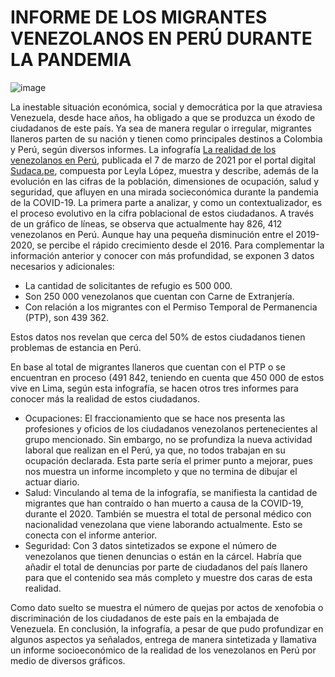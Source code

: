 # INFORME DE LOS MIGRANTES VENEZOLANOS EN PERÚ DURANTE LA PANDEMIA

![image](https://user-images.githubusercontent.com/79867216/114024750-b5e14600-9874-11eb-875c-a37ae388fead.png)

La inestable situación económica, social y democrática por la que atraviesa Venezuela, desde hace años, ha obligado a que se produzca un éxodo de ciudadanos de este país.  Ya sea de manera regular o irregular, migrantes llaneros parten de su nación y tienen como principales destinos a Colombia y Perú, según diversos informes.
La infografía [La realidad de los venezolanos en Perú](htpps://sudaca.pe/noticia/informes/los-ultimos-de-la-fila-el-desamparo-de-los-migrantes-venezolanos-en-la-pandemia), publicada el 7 de marzo de 2021 por el portal digital [Sudaca.pe](htpps://Sudaca.pe), compuesta por Leyla López, muestra y describe, además de la evolución en las cifras de la población, dimensiones de ocupación, salud y seguridad, que afluyen en una mirada socieconómica durante la pandemia de la COVID-19.
La primera parte a analizar, y como un contextualizador, es el proceso evolutivo en la cifra poblacional de estos ciudadanos. A través de un gráfico de líneas, se observa que actualmente hay 826, 412 venezolanos en Perú. Aunque hay una pequeña disminución entre el 2019-2020, se percibe el rápido crecimiento desde el 2016.
Para complementar la información anterior y conocer con más profundidad, se exponen 3 datos necesarios y adicionales: 

* La cantidad de solicitantes de refugio es 500 000.
* Son 250 000 venezolanos que cuentan con Carne de Extranjería.
* Con relación a los migrantes con el Permiso Temporal de Permanencia (PTP), son 439 362.

Estos datos nos revelan que cerca del 50% de estos ciudadanos tienen problemas de estancia en Perú.

En base al total de migrantes llaneros que cuentan con el PTP o se encuentran en proceso (491 842, teniendo en cuenta que 450 000 de estos vive en Lima, según esta infografía, se hacen otros tres informes para conocer más la realidad de estos ciudadanos.
* Ocupaciones: El fraccionamiento que se hace nos presenta las profesiones y oficios de los ciudadanos venezolanos pertenecientes al grupo mencionado. Sin embargo, no se profundiza la nueva actividad laboral que realizan en el Perú, ya que, no todos trabajan en su ocupación declarada. Esta parte sería el primer punto a mejorar, pues nos muestra un informe incompleto y que no termina de dibujar el actuar diario. 
* Salud: Vinculando al tema de la infografía, se manifiesta la cantidad de migrantes que han contraído o han muerto a causa de la COVID-19, durante el 2020. También se muestra el total de personal médico con nacionalidad venezolana que viene laborando actualmente. Esto se conecta con el informe anterior. 
* Seguridad: Con 3 datos sintetizados se expone el número de venezolanos que tienen denuncias o están en la cárcel. Habría que añadir el total de denuncias por parte de ciudadanos del país llanero para que el contenido sea más completo y muestre dos caras de esta realidad. 

Como dato suelto se muestra el número de quejas por actos de xenofobia o discriminación de los ciudadanos de este país en la embajada de Venezuela.
En conclusión, la infografía, a pesar de que pudo profundizar en algunos aspectos ya señalados, entrega de manera sintetizada y llamativa un informe socioeconómico de la realidad de los venezolanos en Perú por medio de diversos gráficos. 
